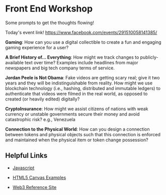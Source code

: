 # Front End Workshop

Some prompts to get the thoughts flowing!

Today's event link! https://www.facebook.com/events/291510058141385/

**Gaming**: How can you use a digital collectible to create a fun and engaging gaming experience for a user?

**A Brief History of… Everything**: How might we track changes to publicly-available text over time? Examples include headlines from major newspapers and big tech company terms of service.

**Jordan Peele is Not Obama**: Fake videos are getting scary real; give it two years and they will be indistinguishable from reality. How might we use blockchain technology (i.e., hashing, distributed and immutable ledgers) to authenticate that videos were filmed in the real world, as opposed to created (or heavily edited) digitally?

**CryptoInsurance**: How might we assist citizens of nations with weak currency or unstable governments secure their money and avoid catastrophic risk? e.g., Venezuela

**Connection to the Physical World**: How can you design a connection between tokens and physical objects such that this connection is enforced and maintained when the physical item or token change possession?

## Helpful Links

* [Javascript](https://www.w3schools.com/js/default.asp)

* [HTML5 Canvas Examples](https://www.sanwebe.com/2015/01/html5-canvas-examples)

* [Web3 Reference Site](https://web3js.readthedocs.io/en/1.0/)
